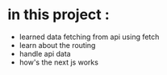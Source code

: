# in this project :
- learned data fetching from api using fetch
- learn about the routing
- handle api data
- how's the next js works
